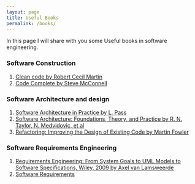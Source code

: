 ```yaml
---
layout: page
title: Useful Books
permalink: /books/
---
```

In this page I will share with you some Useful books in software engineering.

### Software Construction

1. [Clean code by Robert Cecil Martin](https://www.amazon.com/Clean-Code-Handbook-Software-Craftsmanship/dp/0132350882)
2. [Code Complete by Steve McConnell](https://www.amazon.com/Steve-McConnell/dp/0735619670/ref=pd_lpo_14_img_2/136-8923587-6001909?_encoding=UTF8&pd_rd_i=0735619670&pd_rd_r=17d7c1b8-f69b-41fa-b4d6-2d3bbf74538d&pd_rd_w=zEOnY&pd_rd_wg=vI4OB&pf_rd_p=7b36d496-f366-4631-94d3-61b87b52511b&pf_rd_r=69PVE3XFPBBGC9HM9SZP&psc=1&refRID=69PVE3XFPBBGC9HM9SZP)


### Software Architecture and design
1. [Software Architecture in Practice by L. Pass](https://www.amazon.com/Software-Architecture-Practice-3e-Bass/dp/9332502307/ref=sr_1_1?dchild=1&keywords=Software+Architecture+in+Practice&qid=1593618385&s=books&sr=1-1)
2. [Software Architecture: Foundations,
Theory, and Practice by R. N. Taylor, N. Medvidovic, et al](https://www.amazon.com/Software-Architecture-Foundations-Theory-Practice/dp/0470167742/ref=sr_1_1?dchild=1&keywords=Software+Architecture%3A+Foundations%2C+Theory%2C+and+Practice&qid=1593618449&s=books&sr=1-1)
3. [Refactoring: Improving the Design of Existing Code by Martin Fowler](https://www.amazon.com/Refactoring-Improving-Design-Existing-Code/dp/0201485672/ref=sr_1_2?dchild=1&keywords=refactoring&qid=1593618691&s=books&sr=1-2)

### Software Requirements Engineering

1. [Requirements Engineering: From System Goals to UML
Models to Software Specifications, Wiley, 2009 by Axel van Lamsweerde](https://www.amazon.com/Requirements-Engineering-System-Software-Specifications/dp/0470012706/ref=sr_1_1?dchild=1&keywords=Requirements+Engineering%3A+From+System+Goals+to+UML+Models+to+Software+Specifications%2C+Wiley&qid=1593618588&s=books&sr=1-1)
2. [Software Requirements](https://www.amazon.com/Software-Requirements-Developer-Best-Practices/dp/0735679665/ref=sr_1_1?dchild=1&keywords=Software+Requirements%2C+3rd+edition%2C+Microsoft+Press%2C&qid=1593618641&s=books&sr=1-1)
